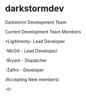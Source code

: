 # darkstormdev
Darkstorm Development Team

Current Development Team Members 

*Ligitimenty- Lead Developer

-McGill - Lead Developer/

-Bryant - Dispatcher

-Zafiro - Developer

/Accepting New members\

-¤-

